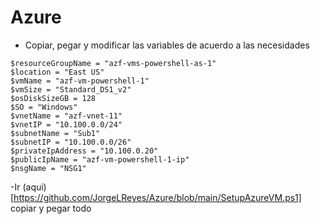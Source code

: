 # Azure

- Copiar, pegar y modificar las variables de acuerdo a las necesidades
```
$resourceGroupName = "azf-vms-powershell-as-1"
$location = "East US"
$vmName = "azf-vm-powershell-1"
$vmSize = "Standard_DS1_v2"
$osDiskSizeGB = 128
$SO = "Windows"
$vnetName = "azf-vnet-11"
$vnetIP = "10.100.0.0/24"
$subnetName = "Sub1"
$subnetIP = "10.100.0.0/26"
$privateIpAddress = "10.100.0.20"
$publicIpName = "azf-vm-powershell-1-ip"
$nsgName = "NSG1"
```
-Ir (aqui)[https://github.com/JorgeLReyes/Azure/blob/main/SetupAzureVM.ps1] copiar y pegar todo
